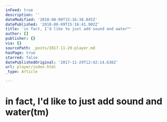 ```yaml
---
inFeed: true
description: ''
dateModified: '2018-08-09T15:16:38.045Z'
datePublished: '2018-08-09T15:16:41.902Z'
title: 'in fact, I’d like to just add sound and water™'
author: []
publisher: {}
via: {}
sourcePath: _posts/2017-11-29-player.md
hasPage: true
starred: false
datePublishedOriginal: '2017-11-29T12:42:14.638Z'
url: player/index.html
_type: Article

---
```

# in fact, I'd like to just add sound and water(tm)